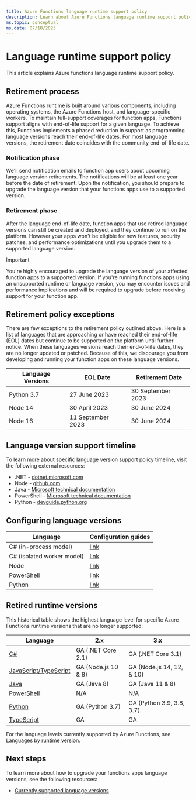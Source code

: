 ```yaml
---
title: Azure Functions language runtime support policy
description: Learn about Azure Functions language runtime support policy
ms.topic: conceptual
ms.date: 07/18/2023
---
```


# Language runtime support policy

This article explains Azure functions language runtime support policy.

## Retirement process

Azure Functions runtime is built around various components, including operating systems, the Azure Functions host, and language-specific workers. To maintain full-support coverages for function apps, Functions support aligns with end-of-life support for a given language. To achieve this, Functions implements a phased reduction in support as programming language versions reach their end-of-life dates. For most language versions, the retirement date coincides with the community end-of-life date.

### Notification phase

We'll send notification emails to function app users about upcoming language version retirements. The notifications will be at least one year before the date of retirement. Upon the notification, you should prepare to upgrade the language version that your functions apps use to a supported version.

### Retirement phase

After the language end-of-life date, function apps that use retired language versions can still be created and deployed, and they continue to run on the platform. However your apps won't be eligible for new features, security patches, and performance optimizations until you upgrade them to a supported language version.

> [!IMPORTANT]
>You're highly encouraged to upgrade the language version of your affected function apps to a supported version.
>If you're running functions apps using an unsupported runtime or language version, you may encounter issues and performance implications and will be required to upgrade before receiving support for your function app.


## Retirement policy exceptions

There are few exceptions to the retirement policy outlined above. Here is a list of languages that are approaching or have reached their end-of-life (EOL) dates but continue to be supported on the platform until further notice. When these languages versions reach their end-of-life dates, they are no longer updated or patched. Because of this, we discourage you from developing and running your function apps on these language versions.

|Language Versions                        |EOL Date         |Retirement Date|
|-----------------------------------------|-----------------|----------------|
|Python 3.7|27 June 2023|30 September 2023|
|Node 14|30 April 2023|30 June 2024|
|Node 16|11 September 2023|30 June 2024|


## Language version support timeline

To learn more about specific language version support policy timeline, visit the following external resources:
* .NET - [dotnet.microsoft.com](https://dotnet.microsoft.com/platform/support/policy/dotnet-core)
* Node - [github.com](https://github.com/nodejs/Release#release-schedule)
* Java - [Microsoft technical documentation](/azure/developer/java/fundamentals/java-support-on-azure)
* PowerShell - [Microsoft technical documentation](/powershell/scripting/powershell-support-lifecycle#powershell-end-of-support-dates)
* Python - [devguide.python.org](https://devguide.python.org/#status-of-python-branches)

## Configuring language versions

|Language                         | Configuration guides         |
|-----------------------------------------|-----------------|
|C# (in-process model) |[link](./functions-dotnet-class-library.md#supported-versions)|
|C# (isolated worker model) |[link](./dotnet-isolated-process-guide.md#supported-versions)|
|Node |[link](./functions-reference-node.md#setting-the-node-version)|
|PowerShell |[link](./functions-reference-powershell.md#changing-the-powershell-version)|
|Python |[link](./functions-reference-python.md#python-version)|

## Retired runtime versions

This historical table shows the highest language level for specific Azure Functions runtime versions that are no longer supported: 

|Language                                 |2.x | 3.x | 
|-----------------------------------------|---| --- | 
|[C#](functions-dotnet-class-library.md)|GA (.NET Core 2.1)| GA (.NET Core 3.1)<br/> | 
|[JavaScript/TypeScript](functions-reference-node.md?tabs=javascript)|GA (Node.js 10 & 8)| GA (Node.js 14, 12, & 10) | 
|[Java](functions-reference-java.md)|GA (Java 8)| GA (Java 11 & 8)| 
|[PowerShell](functions-reference-powershell.md) |N/A|N/A| 
|[Python](functions-reference-python.md#python-version)|GA (Python 3.7)| GA (Python 3.9, 3.8, 3.7)| 
|[TypeScript](functions-reference-node.md?tabs=typescript) |GA| GA | 

For the language levels currently supported by Azure Functions, see [Languages by runtime version](supported-languages.md#languages-by-runtime-version). 

## Next steps

To learn more about how to upgrade your functions apps language versions, see the following resources:


+ [Currently supported language versions](./supported-languages.md#languages-by-runtime-version)
